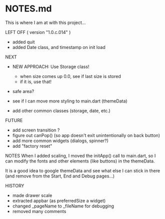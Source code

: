 # NOTES.md

This is where I am at with this project...

LEFT OFF ( version "1.0.c.014" )
* added quit
* added Date class, and timestamp on init load

NEXT
* NEW APPROACH: Use Storage class!
    + when size comes up 0.0, see if last size is stored
    + if it is, use that!

* safe area?
* see if I can move more styling to main.dart (themeData)
* add other common classes (storage, date, etc.)

FUTURE
* add screen transition ?
* figure out canPop() (so app doesn't exit unintentionally on back button)
* add more common widgets (dialogs, spinner?)
* add "factory reset"

NOTES
When I added scaling, I moved the initApp() call to main.dart, so I can modify the fonts and other elements (like buttons) in the themeData.

It is a good idea to google themeData and see what else I can stick in there (and remove from the Start, End and Debug pages...)

HISTORY
* made drawer scale
* extracted appbar (as preferredSize a widget)
* changed _pageName to _fileName for debugging 
* removed many comments
